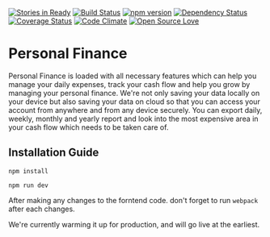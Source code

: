 [![Stories in Ready](https://badge.waffle.io/thecodework/personal-finance.png?label=ready&title=Ready)](https://waffle.io/thecodework/personal-finance)
[![Build Status](https://travis-ci.org/thecodework/personal-finance.svg?branch=master)](https://travis-ci.org/thecodework/personal-finance)
[![npm version](https://img.shields.io/npm/v/express-validator.svg)](https://www.npmjs.com/package/express-validator)
[![Dependency Status](https://david-dm.org/thecodework/personal-finance.svg)](https://david-dm.org/thecodework/personal-finance)
[![Coverage Status](https://coveralls.io/repos/github/thecodework/personal-finance/badge.svg?branch=master&x=d)](https://coveralls.io/github/thecodework/personal-finance?branch=master)
[![Code Climate](https://codeclimate.com/github/thecodework/personal-finance.png)](https://codeclimate.com/github/thecodework/personal-finance)
[![Open Source Love](https://badges.frapsoft.com/os/v2/open-source.svg?v=103)](https://github.com/ellerbrock/open-source-badges/)
# Personal Finance

Personal Finance is loaded with all necessary features which can help you manage your daily expenses, track your cash flow and help you grow by managing your personal finance. We're not only saving your data locally on your device but also saving your data on cloud so that you can access your account from anywhere and from any device securely. You can export daily, weekly, monthly and yearly report and look into the most expensive area in your cash flow which needs to be taken care of.

## Installation Guide

    npm install

    npm run dev


After making any changes to the forntend code. don't forget to run `webpack` after each changes.

We're currently warming it up for production, and will go live at the earliest.
